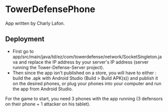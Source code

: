 # TowerDefensePhone

App written by Charly Lafon.

## Deployment

- First go to app/src/main/java/td/ez/com/towerdefense/network/SocketSingleton.java and replace the IP address by your server's IP address (server running the Tower-Defense-Server project). 
- Then since the app isn't published on a store, you will have to either : build the .apk with Android Studio (Build > Build APK(s)) and publish it on the desired phones, or plug your phones into your computer and run the app from Android Studio.

For the game to start, you need 3 phones with the app running (3 defensors on their phone + 1 attacker on his tablet). 

